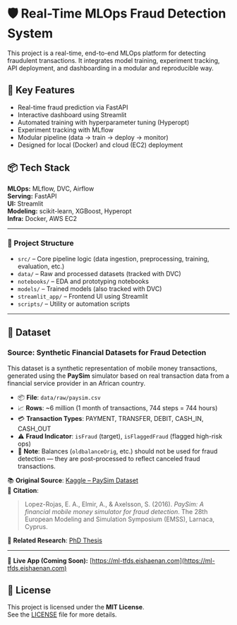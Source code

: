 # 🛡️ Real-Time MLOps Fraud Detection System

This project is a real-time, end-to-end MLOps platform for detecting fraudulent transactions. It integrates model training, experiment tracking, API deployment, and dashboarding in a modular and reproducible way.

## 🚀 Key Features

- Real-time fraud prediction via FastAPI
- Interactive dashboard using Streamlit
- Automated training with hyperparameter tuning (Hyperopt)
- Experiment tracking with MLflow
- Modular pipeline (data → train → deploy → monitor)
- Designed for local (Docker) and cloud (EC2) deployment

## 📦 Tech Stack

**MLOps:** MLflow, DVC, Airflow  
**Serving:** FastAPI  
**UI:** Streamlit  
**Modeling:** scikit-learn, XGBoost, Hyperopt  
**Infra:** Docker, AWS EC2

---
### 📂 Project Structure

- `src/` – Core pipeline logic (data ingestion, preprocessing, training, evaluation, etc.)
- `data/` – Raw and processed datasets (tracked with DVC)
- `notebooks/` – EDA and prototyping notebooks
- `models/` – Trained models (also tracked with DVC)
- `streamlit_app/` – Frontend UI using Streamlit
- `scripts/` – Utility or automation scripts

---
## 📂 Dataset

### Source: Synthetic Financial Datasets for Fraud Detection

This dataset is a synthetic representation of mobile money transactions, generated using the **PaySim** simulator based on real transaction data from a financial service provider in an African country.

- 📦 **File**: `data/raw/paysim.csv`
- 📈 **Rows**: ~6 million (1 month of transactions, 744 steps = 744 hours)
- 💳 **Transaction Types**: PAYMENT, TRANSFER, DEBIT, CASH_IN, CASH_OUT
- ⚠️ **Fraud Indicator**: `isFraud` (target), `isFlaggedFraud` (flagged high-risk ops)
- 🧾 **Note**: Balances (`oldbalanceOrig`, etc.) should not be used for fraud detection — they are post-processed to reflect canceled fraud transactions.

📚 **Original Source**: [Kaggle – PaySim Dataset](https://www.kaggle.com/datasets/ealaxi/paysim1)  
📄 **Citation**:
> Lopez-Rojas, E. A., Elmir, A., & Axelsson, S. (2016). _PaySim: A financial mobile money simulator for fraud detection_. The 28th European Modeling and Simulation Symposium (EMSS), Larnaca, Cyprus.

📘 **Related Research**: [PhD Thesis](http://urn.kb.se/resolve?urn=urn:nbn:se:bth-12932)

---

🔗 **Live App (Coming Soon):** [https://ml-tfds.eishaenan.com](https://ml-tfds.eishaenan.com)

## 📝 License

This project is licensed under the **MIT License**.  
See the [LICENSE](./LICENSE) file for more details.